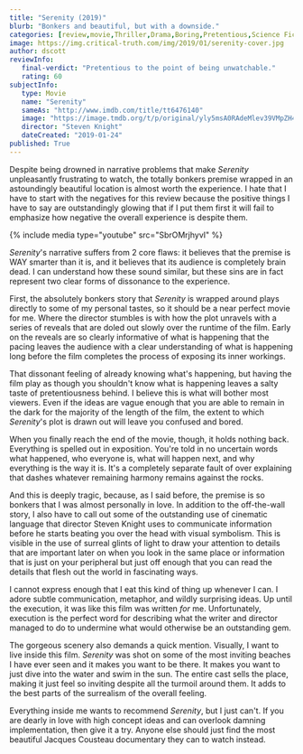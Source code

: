```yaml
---
title: "Serenity (2019)"
blurb: "Bonkers and beautiful, but with a downside."
categories: [review,movie,Thriller,Drama,Boring,Pretentious,Science Fiction]
image: https://img.critical-truth.com/img/2019/01/serenity-cover.jpg
author: dscott
reviewInfo:
   final-verdict: "Pretentious to the point of being unwatchable."
   rating: 60
subjectInfo:
   type: Movie
   name: "Serenity"
   sameAs: "http://www.imdb.com/title/tt6476140"
   image: "https://image.tmdb.org/t/p/original/yly5msA0RAdeMlev39VMpZH4D65.jpg"
   director: "Steven Knight"
   dateCreated: "2019-01-24"
published: True
---
```



Despite being drowned in narrative problems that make *Serenity* unpleasantly frustrating to watch, the totally bonkers premise wrapped in an astoundingly beautiful location is almost worth the experience. I hate that I have to start with the negatives for this review because the positive things I have to say are outstandingly glowing that if I put them first it will fail to emphasize how negative the overall experience is despite them.

{% include media type="youtube" src="SbrOMrjhyvI" %}

*Serenity*'s narrative suffers from 2 core flaws: it believes that the premise is WAY smarter than it is, and it believes that its audience is completely brain dead. I can understand how these sound similar, but these sins are in fact represent two clear forms of dissonance to the experience.  

First, the absolutely bonkers story that *Serenity* is wrapped around plays directly to some of my personal tastes, so it should be a near perfect movie for me. Where the director stumbles is with how the plot unravels with a series of reveals that are doled out slowly over the runtime of the film. Early on the reveals are so clearly informative of what is happening that the pacing leaves the audience with a clear understanding of what is happening long before the film completes the process of exposing its inner workings. 

That dissonant feeling of already knowing what's happening, but having the film play as though you shouldn't know what is happening leaves a salty taste of pretentiousness behind. I believe this is what will bother most viewers. Even if the ideas are vague enough that you are able to remain in the dark for the majority of the length of the film, the extent to which *Serenity*'s plot is drawn out will leave you confused and bored. 

When you finally reach the end of the movie, though, it holds nothing back. Everything is spelled out in exposition. You're told in no uncertain words what happened, who everyone is, what will happen next, and why everything is the way it is. It's a completely separate fault of over explaining that dashes whatever remaining harmony remains against the rocks.

And this is deeply tragic, because, as I said before, the premise is so bonkers that I was almost personally in love. In addition to the off-the-wall story, I also have to call out some of the outstanding use of cinematic language that director Steven Knight uses to communicate information before he starts beating you over the head with visual symbolism. This is visible in the use of surreal glints of light to draw your attention to details that are important later on when you look in the same place or information that is just on your peripheral but just off enough that you can read the details that flesh out the world in fascinating ways. 

I cannot express enough that I eat this kind of thing up whenever I can. I adore subtle communication, metaphor, and wildly surprising ideas. Up until the execution, it was like this film was written *for* me. Unfortunately, execution is the perfect word for describing what the writer and director managed to do to undermine what would otherwise be an outstanding gem.

The gorgeous scenery also demands a quick mention. Visually, I want to live inside this film. *Serenity* was shot on some of the most inviting beaches I have ever seen and it makes you want to be there. It makes you want to just dive into the water and swim in the sun. The entire cast sells the place, making it just feel so inviting despite all the turmoil around them. It adds to the best parts of the surrealism of the overall feeling.

Everything inside me wants to recommend *Serenity*, but I just can't. If you are dearly in love with high concept ideas and can overlook damning implementation, then give it a try. Anyone else should just find the most beautiful Jacques Cousteau documentary they can to watch instead.